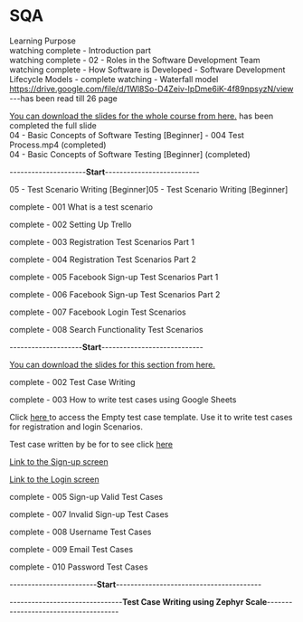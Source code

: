 # SQA
Learning Purpose <br>
watching complete - Introduction part <br>
watching complete - 02 - Roles in the Software Development Team <br>
watching complete - How Software is Developed - Software Development Lifecycle Models - complete watching - Waterfall model <br>
https://drive.google.com/file/d/1Wl8So-D4Zeiv-IpDme6iK-4f89npsyzN/view <br>
---has been read till 26 page <br>

<a href="https://drive.google.com/file/d/1wI6gKheu-X7pE-L4C-H3jlS4NPeiJ1c9/view"> You can download the slides for the whole course from here.</a>
has been completed the full slide <br>
04 - Basic Concepts of Software Testing [Beginner] - 004 Test Process.mp4 (completed) <br>
04 - Basic Concepts of Software Testing [Beginner] (completed) <br>

<p>---------------------<b>Start</b>--------------------------</p>
<p>05 - Test Scenario Writing [Beginner]05 - Test Scenario Writing [Beginner]</p>
<p>complete - 001 What is a test scenario</p>
<p>complete - 002 Setting Up Trello</p>
<p>complete - 003 Registration Test Scenarios  Part 1</p>
<p>complete - 004 Registration Test Scenarios  Part 2</p>
<p>complete - 005 Facebook Sign-up Test Scenarios  Part 1</p>
<p>complete - 006 Facebook Sign-up Test Scenarios  Part 2</p>
<p>complete - 007 Facebook Login Test Scenarios</p>
<p>complete - 008 Search Functionality Test Scenarios</p>

<p>--------------------<b>Start</b>----------------------------</p>
<p><a href = "https://drive.google.com/file/d/1unZFkLBQnkF0y0zeqXHxWjjjKKcpclwK/view" >You can download the slides for this section from here.</a></p>
<p>complete - 002 Test Case Writing</p>
<p>complete - 003 How to write test cases using Google Sheets</p>

<p>Click <a href = "https://docs.google.com/spreadsheets/d/1qmSL0UPu3DhXAwoF1VLUZqG4nqU2Jct3K_7GxJPgxnE/edit"> here </a> to access the Empty test case template. Use it to write test cases for registration and login Scenarios. </p>

<p> Test case written by be for to see click <a href="https://docs.google.com/spreadsheets/d/1Zuh7CAwBU8uzzb3fQrSqccwsyTCKaH4lx1tZp6O2Drc/edit#gid=0" >here</a></p>

<p> <a href="https://ibb.co/VHMJ4Bm">Link to the Sign-up screen  </a> </p>
<p> <a href="https://ibb.co/fNjwsFp">Link to the Login screen  </a> </p>

<p>complete - 005 Sign-up Valid Test Cases</p>
<p>complete - 007 Invalid Sign-up Test Cases</p>
<p>complete - 008 Username Test Cases</p>
<p>complete - 009 Email Test Cases</p>
<p>complete - 010 Password Test Cases</p>

<p>------------------------<b>Start</b>----------------------------------------</p>
<p>-------------------------------<b>Test Case Writing using Zephyr Scale</b>-------------------------------------</p>


